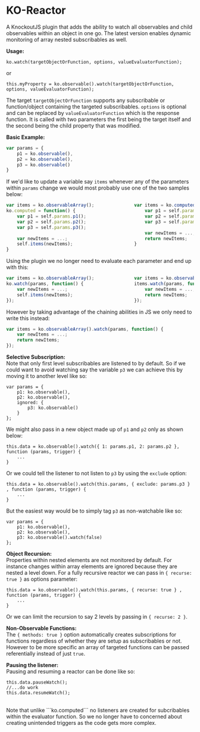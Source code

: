 KO-Reactor
===========

A KnockoutJS plugin that adds the ability to watch all observables and child observables within an object in one go. The latest version enables dynamic monitoring of array nested subscribables as well.

<b>Usage:</b>

    ko.watch(targetObjectOrFunction, options, valueEvaluatorFunction);

or

    this.myProperty = ko.observable().watch(targetObjectOrFunction, options, valueEvaluatorFunction);


The target ```targetObjectOrFunction``` supports any subscribable or function/object containing the targeted subscribables. 
```options``` is optional and can be replaced by ```valueEvaluatorFunction``` which is the response function.
It is called with two parameters the first being the target itself and the second being the child property that was modified.

<b>Basic Example:</b><br/>
```js
var params = {
    p1 = ko.observable(),
    p2 = ko.observable(),
    p3 = ko.observable()
}
```
If we'd like to update a variable say ```items``` whenever any of the parameters within ```params``` change we would most probably use one of the two samples below:
```js
var items = ko.observableArray();               var items = ko.computed(function() {
ko.computed = function() {                          var p1 = self.params.p1();
    var p1 = self.params.p1();                      var p2 = self.params.p2();
    var p2 = self.params.p2();                      var p3 = self.params.p3();
    var p3 = self.params.p3();                  
                                                    var newItems = ...;
    var newItems = ...;                             return newItems;
    self.items(newItems);                       }
}                                       
```
Using the plugin we no longer need to evaluate each parameter and end up with this:
```js
var items = ko.observableArray();               var items = ko.observableArray();                             
ko.watch(params, function() {                   items.watch(params, function() {    
    var newItems = ...;                             var newItems = ...;                 
    self.items(newItems);                           return newItems;                    
});                                             }); 
```
However by taking advantage of the chaining abilities in JS we only need to write this instead:
```js
var items = ko.observableArray().watch(params, function() {
    var newItems = ...;
    return newItems;    
});    
```
<b>Selective Subscription:</b><br/>
Note that only first level subscribables are listened to by default. So if we could want to avoid watching say the
variable ```p3``` we can achieve this by moving it to another level like so:

    var params = {
        p1: ko.observable(),
        p2: ko.observable(),
        ignored: { 
            p3: ko.observable() 
        }
    };

We might also pass in a new object made up of ```p1``` and ```p2``` only as shown below:

    this.data = ko.observable().watch({ 1: params.p1, 2: params.p2 }, function (params, trigger) {
        ...
    }

Or we could tell the listener to not listen to ```p3``` by using the ```exclude``` option:

    this.data = ko.observable().watch(this.params, { exclude: params.p3 } , function (params, trigger) {
        ...
    }
    
But the easiest way would be to simply tag ```p3``` as non-watchable like so:

    var params = {
        p1: ko.observable(),
        p2: ko.observable(),
        p3: ko.observable().watch(false) 
    };

<b>Object Recursion:</b><br/>
Properties within nested elements are not monitored by default. For instance changes within array elements are ignored because they are nested a level down. For a fully recursive reactor we can pass in ```{ recurse: true }``` as options parameter:

    this.data = ko.observable().watch(this.params, { recurse: true } , function (params, trigger) {
        ...
    }
    
Or we can limit the recursion to say 2 levels by passing in ```{ recurse: 2 }```.

<b>Non-Observable Functions:</b><br/>
The ```{ methods: true }``` option automatically creates subscriptions for functions regardless of whether they are setup as subscribables or not. However to be more specific an array of targeted functions can be passed referentially instead of just ```true```.

<b>Pausing the listener:</b><br/>
Pausing and resuming a reactor can be done like so:

    this.data.pauseWatch();
    //...do work
    this.data.resumeWatch();
    
<br/>
Note that unlike ```ko.computed``` no listeners are created for subcribables within the evaluator function. 
So we no longer have to concerned about creating unintended triggers as the code gets more complex.



    
    

